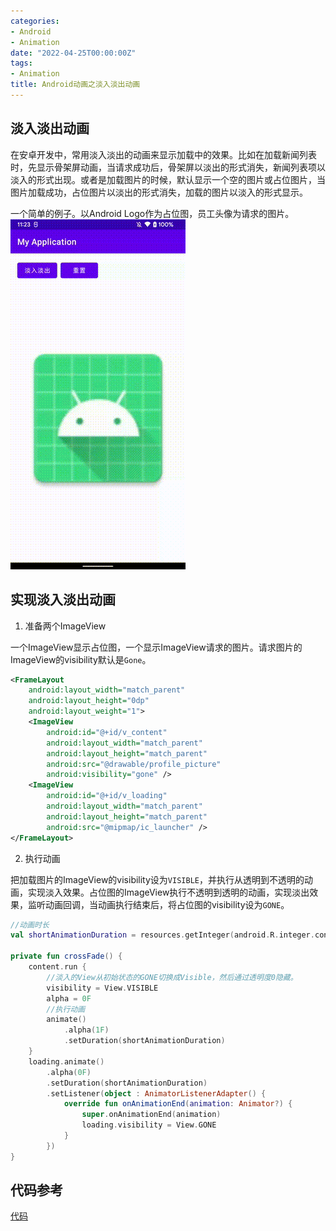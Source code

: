 ```yaml
---
categories:
- Android
- Animation
date: "2022-04-25T00:00:00Z"
tags:
- Animation
title: Android动画之淡入淡出动画
---
```


## 淡入淡出动画
在安卓开发中，常用淡入淡出的动画来显示加载中的效果。比如在加载新闻列表时，先显示骨架屏动画，当请求成功后，骨架屏以淡出的形式消失，新闻列表项以淡入的形式出现。或者是加载图片的时候，默认显示一个空的图片或占位图片，当图片加载成功，占位图片以淡出的形式消失，加载的图片以淡入的形式显示。

一个简单的例子。以Android Logo作为占位图，员工头像为请求的图片。
![效果图](fade_animate_gif.gif)

## 实现淡入淡出动画

1. 准备两个ImageView

一个ImageView显示占位图，一个显示ImageView请求的图片。请求图片的ImageView的visibility默认是`Gone`。
```xml
<FrameLayout
    android:layout_width="match_parent"
    android:layout_height="0dp"
    android:layout_weight="1">
    <ImageView
        android:id="@+id/v_content"
        android:layout_width="match_parent"
        android:layout_height="match_parent"
        android:src="@drawable/profile_picture"
        android:visibility="gone" />
    <ImageView
        android:id="@+id/v_loading"
        android:layout_width="match_parent"
        android:layout_height="match_parent"
        android:src="@mipmap/ic_launcher" />
</FrameLayout>
```

2. 执行动画

把加载图片的ImageView的visibility设为`VISIBLE`，并执行从透明到不透明的动画，实现淡入效果。占位图的ImageView执行不透明到透明的动画，实现淡出效果，监听动画回调，当动画执行结束后，将占位图的visibility设为`GONE`。

```kotlin
//动画时长
val shortAnimationDuration = resources.getInteger(android.R.integer.config_longAnimTime).toLong()

private fun crossFade() {
    content.run {
        //淡入的View从初始状态的GONE切换成Visible，然后通过透明度0隐藏。
        visibility = View.VISIBLE
        alpha = 0F
        //执行动画
        animate()
            .alpha(1F)
            .setDuration(shortAnimationDuration)
    }
    loading.animate()
        .alpha(0F)
        .setDuration(shortAnimationDuration)
        .setListener(object : AnimatorListenerAdapter() {
            override fun onAnimationEnd(animation: Animator?) {
                super.onAnimationEnd(animation)
                loading.visibility = View.GONE
            }
        })
}
```

## 代码参考
[代码](https://github.com/WigerCheng/MyLearnApplication/blob/master/app/src/main/java/com/example/myapplication/animation/FadeAnimationActivity.kt)